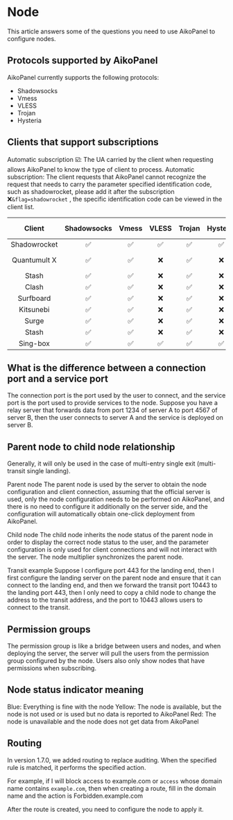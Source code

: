 # Node

This article answers some of the questions you need to use AikoPanel to configure nodes.

## Protocols supported by AikoPanel

AikoPanel currently supports the following protocols:

- Shadowsocks
- Vmess
- VLESS
- Trojan
- Hysteria

## Clients that support subscriptions

Automatic subscription ☑️: The UA carried by the client when requesting allows AikoPanel to know the type of client to process.
Automatic subscription: The client requests that AikoPanel cannot recognize the request that needs to carry the parameter specified identification code, such as shadowrocket, please add it after the subscription ❌`&flag=shadowrocket` , the specific identification code can be viewed in the client list.

|    Client    | Shadowsocks | Vmess | VLESS | Trojan | Hysteria | Automatic subscriptions |    Identification code     |
| :----------: | :---------: | :---: | :---: | :----: | :------: | :---------------------: | :------------------------: |
| Shadowrocket |     ✅      |  ✅   |  ✅   |   ✅   |    ✅    |           ✅            |        shadowrocket        |
| Quantumult X |     ✅      |  ✅   |  ❌   |   ✅   |    ❌    |           ✅            | quantumult%20x, quanx-ping |
|    Stash     |     ✅      |  ✅   |  ❌   |   ✅   |    ❌    |           ✅            |           stash            |
|    Clash     |     ✅      |  ✅   |  ❌   |   ✅   |    ❌    |           ✅            |           clash            |
|  Surfboard   |     ✅      |  ✅   |  ❌   |   ✅   |    ❌    |           ✅            |         surfboard          |
|  Kitsunebi   |     ✅      |  ✅   |  ❌   |   ✅   |    ❌    |           ❌            |         kitsunebi          |
|    Surge     |     ✅      |  ✅   |  ❌   |   ✅   |    ❌    |           ✅            |           surge            |
|    Stash     |     ✅      |  ✅   |  ❌   |   ✅   |    ❌    |           ✅            |           stash            |
|   Sing-box   |     ✅      |  ✅   |  ✅   |   ✅   |    ✅    |           ✅            |          sing-box          |

## What is the difference between a connection port and a service port

The connection port is the port used by the user to connect, and the service port is the port used to provide services to the node. Suppose you have a relay server that forwards data from port 1234 of server A to port 4567 of server B, then the user connects to server A and the service is deployed on server B.

## Parent node to child node relationship

Generally, it will only be used in the case of multi-entry single exit (multi-transit single landing).

Parent node The
parent node is used by the server to obtain the node configuration and client connection, assuming that the official server is used, only the node configuration needs to be performed on AikoPanel, and there is no need to configure it additionally on the server side, and the configuration will automatically obtain one-click deployment from AikoPanel.

Child node The
child node inherits the node status of the parent node in order to display the correct node status to the user, and the parameter configuration is only used for client connections and will not interact with the server. The node multiplier synchronizes the parent node.

Transit example Suppose I configure port 443 for the landing end, then I first configure the landing server on the parent node and ensure that it can connect to the landing end, and then we forward the transit port 10443 to the landing port 443, then I only need to copy a child node to change the address to the transit address, and the port to 10443 allows users to connect to the transit.

## Permission groups

The permission group is like a bridge between users and nodes, and when deploying the server, the server will pull the users from the permission group configured by the node. Users also only show nodes that have permissions when subscribing.

## Node status indicator meaning

Blue: Everything is fine with the node
Yellow: The node is available, but the node is not used or is used but no data is reported to AikoPanel Red: The node is unavailable and the node does not get data from AikoPanel

## Routing

In version 1.7.0, we added routing to replace auditing. When the specified rule is matched, it performs the specified action.

For example, if I will block access to example.com or `access` whose domain name contains `example.com`, then when creating a route, fill in the domain name and the action is Forbidden.example.com

After the route is created, you need to configure the node to apply it.
